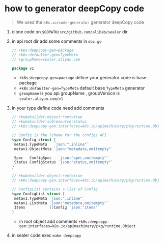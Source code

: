 # how to generator deepCopy code

> We used the `k8s.io/code-generator`  generator deepCopy code

1. clone code on `$GOPATH/src/github.com/alibab/sealer` dir

2. in api root dir add some comments in `doc.go`

   ```go
   // +k8s:deepcopy-gen=package
   // +k8s:defaulter-gen=TypeMeta
   // +groupName=sealer.aliyun.com

   package v1
   ```

   - `+k8s:deepcopy-gen=package` define your generator code is base package
   - `+k8s:defaulter-gen=TypeMeta` default base `TypeMeta`  generator
   - `groupName` is you api groupName , groupVersion is `sealer.aliyun.com/v1`

3. in your type define code need add comments

   ```go
   // +kubebuilder:object:root=true
   // +kubebuilder:subresource:status
   // +k8s:deepcopy-gen:interfaces=k8s.io/apimachinery/pkg/runtime.Object

   // Config is the Schema for the configs API
   type Config struct {
   	metav1.TypeMeta   `json:",inline"`
   	metav1.ObjectMeta `json:"metadata,omitempty"`

   	Spec   ConfigSpec   `json:"spec,omitempty"`
   	Status ConfigStatus `json:"status,omitempty"`
   }

   // +kubebuilder:object:root=true
   // +k8s:deepcopy-gen:interfaces=k8s.io/apimachinery/pkg/runtime.Object

   // ConfigList contains a list of Config
   type ConfigList struct {
   	metav1.TypeMeta `json:",inline"`
   	metav1.ListMeta `json:"metadata,omitempty"`
   	Items           []Config `json:"items"`
   }
   ```

   - in root object add comments `+k8s:deepcopy-gen:interfaces=k8s.io/apimachinery/pkg/runtime.Object`

4. in sealer code exec `make deepcopy`
